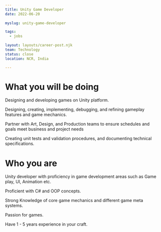 ```yaml
---
title: Unity Game Developer
date: 2022-06-20
 
myslug: unity-game-developer

tags: 
  - jobs
  
layout: layouts/career-post.njk
team: Technology
status: close
location: NCR, India

---
```

# What you will be doing

Designing and developing games on Unity platform.

Designing, creating, implementing, debugging, and refining gameplay features and game mechanics.

Partner with Art, Design, and Production teams to ensure schedules and goals meet business and project needs

Creating unit tests and validation procedures, and documenting technical specifications.


# Who you are 

Unity developer with proficiency in game development areas such as Game play, UI, Animation etc.

Proficient with C# and OOP concepts.

Strong Knowledge of core game mechanics and different game meta systems.

Passion for games.

Have 1 - 5 years experience in your craft.


